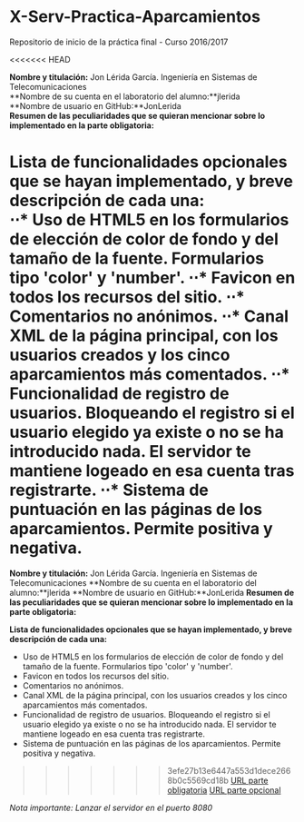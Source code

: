 # X-Serv-Practica-Aparcamientos
Repositorio de inicio de la práctica final - Curso 2016/2017



<<<<<<< HEAD

**Nombre y titulación:** Jon Lérida García. Ingeniería en Sistemas de Telecomunicaciones  
**Nombre de su cuenta en el laboratorio del alumno:**jlerida  
**Nombre de usuario en GitHub:**JonLerida  
**Resumen de las peculiaridades que se quieran mencionar sobre lo implementado en la parte obligatoria:**  

**Lista de funcionalidades opcionales que se hayan implementado, y breve descripción de cada una:**  
⋅⋅* Uso de HTML5 en los formularios de elección de color de fondo y del tamaño de la fuente. Formularios tipo 'color' y 'number'.
⋅⋅* Favicon en todos los recursos del sitio.
⋅⋅* Comentarios no anónimos.
⋅⋅* Canal XML de la página principal, con los usuarios creados y los cinco aparcamientos más comentados.
⋅⋅* Funcionalidad de registro de usuarios. Bloqueando el registro si el usuario elegido ya existe o no se ha introducido nada. El servidor te mantiene logeado en esa cuenta tras registrarte.
⋅⋅* Sistema de puntuación en las páginas de los aparcamientos. Permite positiva y negativa.
=======
**Nombre y titulación:** Jon Lérida García. Ingeniería en Sistemas de Telecomunicaciones
**Nombre de su cuenta en el laboratorio del alumno:**jlerida
**Nombre de usuario en GitHub:**JonLerida
**Resumen de las peculiaridades que se quieran mencionar sobre lo implementado en la parte obligatoria:**

**Lista de funcionalidades opcionales que se hayan implementado, y breve descripción de cada una:**
* Uso de HTML5 en los formularios de elección de color de fondo y del tamaño de la fuente. Formularios tipo 'color' y 'number'.
* Favicon en todos los recursos del sitio.
* Comentarios no anónimos.
* Canal XML de la página principal, con los usuarios creados y los cinco aparcamientos más comentados.
* Funcionalidad de registro de usuarios. Bloqueando el registro si el usuario elegido ya existe o no se ha introducido nada. El servidor te mantiene logeado en esa cuenta tras registrarte.
* Sistema de puntuación en las páginas de los aparcamientos. Permite positiva y negativa.
>>>>>>> 3efe27b13e6447a553d1dece2668b0c5569cd18b
[URL parte obligatoria](https://www.youtube.com/watch?v=MinzfZc95lE "Obligatoria")
[URL parte opcional](https://www.youtube.com/watch?v=U4IEZzSb1NI "opcional")

*Nota importante: Lanzar el servidor en el puerto 8080*
